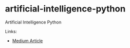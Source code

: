 # artificial-intelligence-python
Artificial Intelligence Python

Links:
* [Medium Article](https://jahnog.github.io/Artificial-Intelligence-Beginnings/)

